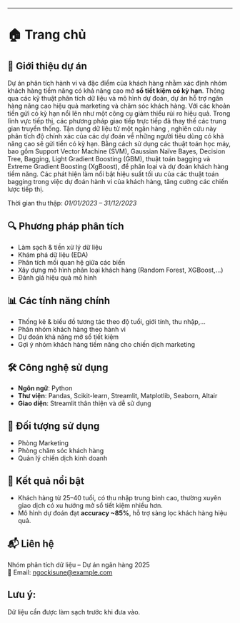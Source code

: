 
------------------------------------------------------------------------------


# 🏠 Trang chủ
## 🎯 Giới thiệu dự án

Dự án phân tích hành vi và đặc điểm của khách hàng nhằm xác định nhóm khách hàng tiềm năng có khả năng cao mở **sổ tiết kiệm có kỳ hạn**. Thông qua các kỹ thuật phân tích dữ liệu và mô hình dự đoán, dự án hỗ trợ ngân hàng nâng cao hiệu quả marketing và chăm sóc khách hàng.
 Với các khoản tiền gửi có kỳ hạn nổi lên như một công cụ giảm thiểu rủi ro hiệu quả. Trong lĩnh vực tiếp thị, các phương pháp giao tiếp trực tiếp đã thay thế các trung gian truyền thống. Tận dụng dữ liệu từ một ngân hàng , nghiên cứu này phân tích độ chính xác của các dự đoán về những người tiêu dùng có khả năng cao sẽ gửi tiền có kỳ hạn. Bằng cách sử dụng các thuật toán học máy, bao gồm Support Vector Machine (SVM), Gaussian Naïve Bayes, Decision Tree, Bagging, Light Gradient Boosting (GBM), thuật toán bagging và Extreme Gradient Boosting (XgBoost), để phân loại và dự đoán khách hàng tiềm năng. Các phát hiện làm nổi bật hiệu suất tối ưu của các thuật toán bagging trong việc dự đoán hành vi của khách hàng, tăng cường các chiến lược tiếp thị.

Thời gian thu thập: *01/01/2023 – 31/12/2023*

## 🔍 Phương pháp phân tích
- Làm sạch & tiền xử lý dữ liệu
- Khám phá dữ liệu (EDA)
- Phân tích mối quan hệ giữa các biến
- Xây dựng mô hình phân loại khách hàng (Random Forest, XGBoost,...)
- Đánh giá hiệu quả mô hình

## 📊 Các tính năng chính
- Thống kê & biểu đồ tương tác theo độ tuổi, giới tính, thu nhập,...
- Phân nhóm khách hàng theo hành vi
- Dự đoán khả năng mở sổ tiết kiệm
- Gợi ý nhóm khách hàng tiềm năng cho chiến dịch marketing

## 🛠️ Công nghệ sử dụng
- **Ngôn ngữ**: Python
- **Thư viện**: Pandas, Scikit-learn, Streamlit, Matplotlib, Seaborn, Altair
- **Giao diện**: Streamlit thân thiện và dễ sử dụng

## 👥 Đối tượng sử dụng
- Phòng Marketing
- Phòng chăm sóc khách hàng
- Quản lý chiến dịch kinh doanh

## 📌 Kết quả nổi bật
- Khách hàng từ 25–40 tuổi, có thu nhập trung bình cao, thường xuyên giao dịch có xu hướng mở sổ tiết kiệm nhiều hơn.
- Mô hình dự đoán đạt **accuracy ~85%**, hỗ trợ sàng lọc khách hàng hiệu quả.

## 📬 Liên hệ
Nhóm phân tích dữ liệu – Dự án ngân hàng 2025  
📧 Email: ngockisune@example.com

## Lưu ý:
Dữ liệu cần được làm sạch trước khi đưa vào.